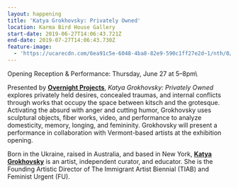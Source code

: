 ```yaml
---
layout: happening
title: 'Katya Grokhovsky: Privately Owned'
location: Karma Bird House Gallery
start-date: 2019-06-27T14:06:43.721Z
end-date: 2019-07-27T14:06:43.730Z
feature-image:
  - 'https://ucarecdn.com/6ea91c5e-6048-4ba8-82e9-590c1ff27e2d~1/nth/0/'
---
```

Opening Reception & Performance: Thursday, June 27 at 5–8pm\

Presented by <a href="http://overnightprojects.com/" target="_blank">**Overnight Projects**</a>, _Katya Grokhovsky: Privately Owned_ explores privately held desires, concealed traumas, and internal conflicts through works that occupy the space between kitsch and the grotesque. Activating the absurd with anger and cutting humor, Grokhovsky uses sculptural objects, fiber works, video, and performance to analyze domesticity, memory, longing, and femininity. Grokhovsky will present a performance in collaboration with Vermont-based artists at the exhibition opening. 

Born in the Ukraine, raised in Australia, and based in New York, <a href="https://www.katyagrokhovsky.net/" target="_blank">**Katya Grokhovsky**</a> is an artist, independent curator, and educator. She is the Founding Artistic Director of The Immigrant Artist Biennial (TIAB) and Feminist Urgent (FU).
